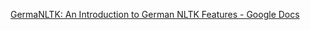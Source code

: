 [GermaNLTK: An Introduction to German NLTK Features - Google Docs](https://docs.google.com/document/d/1rdn0hOnJNcOBWEZgipdDfSyjJdnv_sinuAUSDSpiQns/edit?hl=en)

